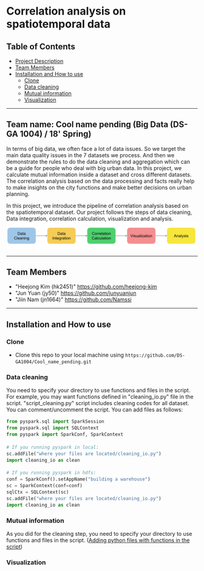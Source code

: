# Correlation analysis on spatiotemporal data

## Table of Contents
- [Project Description](#project-description)
- [Team Members](#team-members)
- [Installation and How to use](#codes)
  * [Clone](#clone)
  * [Data cleaning](#data-cleaning)
  * [Mutual information](#MI)
  * [Visualization](#visualization)
---

## <a name="project-description"><a/>Team name: Cool name pending (Big Data (DS-GA 1004) / 18' Spring)
 In terms of big data, we often face a lot of data issues. So we target the main data quality issues in the 7 datasets we process. And then we demonstrate the rules to do the data cleaning and aggregation which can be a guide for people who deal with big urban data. In this project, we calculate mutual information inside a dataset and cross different datasets. The correlation analysis based on the data processing and facts really help to make insights on the city functions and make better decisions on urban planning.
 
  In this project, we introduce the pipeline of correlation analysis based on the spatiotemporal dataset. Our project follows the steps of data cleaning, Data integration, correlation calculation, visualization and analysis. 
![Picture](https://github.com/DS-GA1004/Cool_name_pending/blob/master/pipeline.png)

---

## <a name="team-members"><a/>Team Members
  * "Heejong Kim (hk2451)" <https://github.com/heejong-kim>
  * "Jun Yuan (jy50)" <https://github.com/junyuanjun>
  * "Jiin Nam (jn1664)" <https://github.com/Namssi>

---

## <a name="codes"><a/>Installation and How to use
 ### <a name="clone"><a/>Clone
 - Clone this repo to your local machine using `https://github.com/DS-GA1004/Cool_name_pending.git`
 ### <a name="data-cleaning"><a/>Data cleaning
 You need to specify your directory to use functions and files in the script. For example, you may want functions defined in "cleaning_io.py" file in the script. "script_cleaning.py" script includes cleaning codes for all dataset. You can comment/uncomment the script. You can add files as follows:
 ```python
 from pyspark.sql import SparkSession
 from pyspark.sql import SQLContext
 from pyspark import SparkConf, SparkContext
 
 # If you running pyspark in local:
 sc.addFile("where your files are located/cleaning_io.py")
 import cleaning_io as clean
 
 # If you running pyspark in hdfs:
 conf = SparkConf().setAppName("building a warehouse")
 sc = SparkContext(conf=conf)
 sqlCtx = SQLContext(sc)
 sc.addFile("where your files are located/cleaning_io.py")
 import cleaning_io as clean
 ```
  ### <a name="MI"><a/>Mutual information
  As you did for the cleaning step, you need to specify your directory to use functions and files in the script. ([Adding python files with functions in the script](#data-cleaning))

  ### Visualization 

